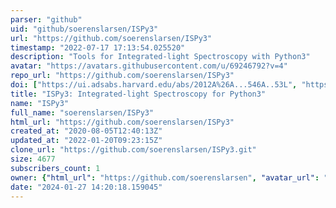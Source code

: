 ```yaml
---
parser: "github"
uid: "github/soerenslarsen/ISPy3"
url: "https://github.com/soerenslarsen/ISPy3"
timestamp: "2022-07-17 17:13:54.025520"
description: "Tools for Integrated-light Spectroscopy with Python3"
avatar: "https://avatars.githubusercontent.com/u/69246792?v=4"
repo_url: "https://github.com/soerenslarsen/ISPy3"
doi: ["https://ui.adsabs.harvard.edu/abs/2012A%26A...546A..53L", "https://ui.adsabs.harvard.edu/abs/2020ascl.soft09004L/abstract"]
title: "ISPy3: Integrated-light Spectroscopy for Python3"
name: "ISPy3"
full_name: "soerenslarsen/ISPy3"
html_url: "https://github.com/soerenslarsen/ISPy3"
created_at: "2020-08-05T12:40:13Z"
updated_at: "2022-01-20T09:23:15Z"
clone_url: "https://github.com/soerenslarsen/ISPy3.git"
size: 4677
subscribers_count: 1
owner: {"html_url": "https://github.com/soerenslarsen", "avatar_url": "https://avatars.githubusercontent.com/u/69246792?v=4", "login": "soerenslarsen", "type": "User"}
date: "2024-01-27 14:20:18.159045"
---
```

